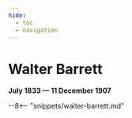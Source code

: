 ```yaml
---
hide:
  - toc
  - navigation 
---
```


# Walter Barrett

**July 1833 — 11 December 1907**

--8<-- "snippets/walter-barrett.md"
